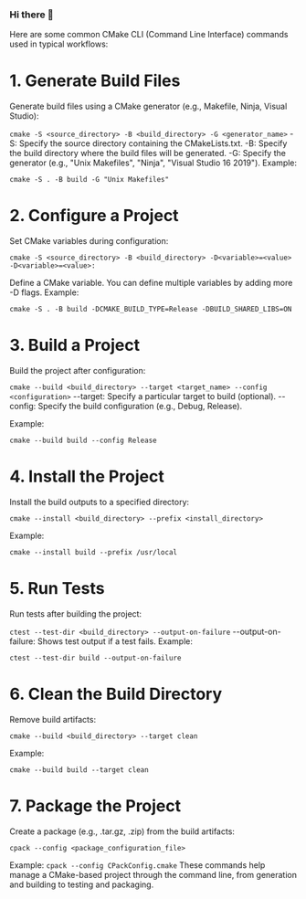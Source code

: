 ### Hi there 👋



Here are some common CMake CLI (Command Line Interface) commands used in typical workflows:

# 1. Generate Build Files
Generate build files using a CMake generator (e.g., Makefile, Ninja, Visual Studio):

```cmake -S <source_directory> -B <build_directory> -G <generator_name>```
-S: Specify the source directory containing the CMakeLists.txt.
-B: Specify the build directory where the build files will be generated.
-G: Specify the generator (e.g., "Unix Makefiles", "Ninja", "Visual Studio 16 2019").
Example:

```cmake -S . -B build -G "Unix Makefiles"```

# 2. Configure a Project
Set CMake variables during configuration:

```cmake -S <source_directory> -B <build_directory> -D<variable>=<value> -D<variable>=<value>: ```

Define a CMake variable. You can define multiple variables by adding more -D flags.
Example:

```cmake -S . -B build -DCMAKE_BUILD_TYPE=Release -DBUILD_SHARED_LIBS=ON```

# 3. Build a Project
Build the project after configuration:

```cmake --build <build_directory> --target <target_name> --config <configuration>```
--target: Specify a particular target to build (optional).
--config: Specify the build configuration (e.g., Debug, Release).

Example:

```cmake --build build --config Release```
# 4. Install the Project
Install the build outputs to a specified directory:

```cmake --install <build_directory> --prefix <install_directory>```

Example:

```cmake --install build --prefix /usr/local```

# 5. Run Tests
Run tests after building the project:


```ctest --test-dir <build_directory> --output-on-failure```
--output-on-failure: Shows test output if a test fails.
Example:

```ctest --test-dir build --output-on-failure```

# 6. Clean the Build Directory
Remove build artifacts:

```cmake --build <build_directory> --target clean```

Example:

```cmake --build build --target clean```

# 7. Package the Project
Create a package (e.g., .tar.gz, .zip) from the build artifacts:

```cpack --config <package_configuration_file>```

Example:
```cpack --config CPackConfig.cmake```
These commands help manage a CMake-based project through the command line, from generation and building to testing and packaging.

